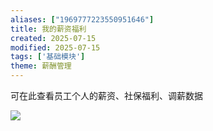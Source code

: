 ```yaml
---
aliases: ["1969777223550951646"]
title: 我的薪资福利
created: 2025-07-15
modified: 2025-07-15
tags: ['基础模块']
theme: 薪酬管理
---
```


可在此查看员工个人的薪资、社保福利、调薪数据

![](9ab55e2421fc51993097287e4066c094.jpg)
